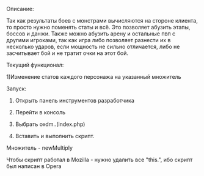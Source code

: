 Описание:

Так как результаты боев с монстрами вычисляются на стороне клиента, то просто нужно поменять статы и всё. Это позволяет абузить этапы, боссов и данжи. Также можно абузить арену и остальные пвп с другими игроками, так как игра либо позволяет разнести их в несколько ударов, если мощность не сильно отличается, либо не засчитывает бой и не тратит очки на этот бой.

Текущий функционал:

1)Изменение статов каждого персонажа на указанный множитель

Запуск:

1. Открыть панель инструментов разработчика

2. Перейти в консоль

3. Выбрать oxdm..(index.php)

4. Вставить и выполнить скрипт.

Множитель - newMultiply

Чтобы скрипт работал в Mozilla - нужно удалить все "this.", ибо скрипт был написан в Opera

